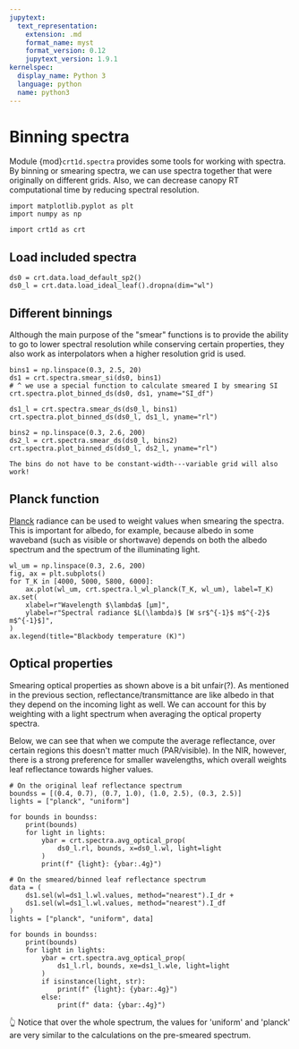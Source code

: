 ```yaml
---
jupytext:
  text_representation:
    extension: .md
    format_name: myst
    format_version: 0.12
    jupytext_version: 1.9.1
kernelspec:
  display_name: Python 3
  language: python
  name: python3
---
```


# Binning spectra

Module {mod}`crt1d.spectra` provides some tools for working with spectra.
By binning or smearing spectra, we can use spectra together that were originally on different grids.
Also, we can decrease canopy RT computational time by reducing spectral resolution.

```{code-cell} ipython3
import matplotlib.pyplot as plt
import numpy as np

import crt1d as crt
```

## Load included spectra

```{code-cell} ipython3
ds0 = crt.data.load_default_sp2()
ds0_l = crt.data.load_ideal_leaf().dropna(dim="wl")
```

## Different binnings

Although the main purpose of the "smear" functions is to provide the ability to go to lower spectral resolution while conserving certain properties, they also work as interpolators when a higher resolution grid is used.

```{code-cell} ipython3
bins1 = np.linspace(0.3, 2.5, 20)
ds1 = crt.spectra.smear_si(ds0, bins1)
# ^ we use a special function to calculate smeared I by smearing SI
crt.spectra.plot_binned_ds(ds0, ds1, yname="SI_df")
```

```{code-cell} ipython3
ds1_l = crt.spectra.smear_ds(ds0_l, bins1)
crt.spectra.plot_binned_ds(ds0_l, ds1_l, yname="rl")
```

```{code-cell} ipython3
bins2 = np.linspace(0.3, 2.6, 200)
ds2_l = crt.spectra.smear_ds(ds0_l, bins2)
crt.spectra.plot_binned_ds(ds0_l, ds2_l, yname="rl")
```

```{note}
The bins do not have to be constant-width---variable grid will also work!
```

## Planck function

[Planck](https://en.wikipedia.org/wiki/Planck%27s_law) radiance can be used to weight values
when smearing the spectra. This is important for albedo, for example, because albedo in some waveband (such as visible or shortwave) depends on both the albedo spectrum and the spectrum of the illuminating light.

```{code-cell} ipython3
wl_um = np.linspace(0.3, 2.6, 200)
fig, ax = plt.subplots()
for T_K in [4000, 5000, 5800, 6000]:
    ax.plot(wl_um, crt.spectra.l_wl_planck(T_K, wl_um), label=T_K)
ax.set(
    xlabel=r"Wavelength $\lambda$ [μm]",
    ylabel=r"Spectral radiance $L(\lambda)$ [W sr$^{-1}$ m$^{-2}$ m$^{-1}$]",
)
ax.legend(title="Blackbody temperature (K)")
```

## Optical properties

Smearing optical properties as shown above is a bit unfair(?). As mentioned in the previous section, reflectance/transmittance are like albedo in that they depend on the incoming light as well. We can account for this by weighting with a light spectrum when averaging the optical property spectra.

Below, we can see that when we compute the average reflectance, over certain regions this doesn't matter much (PAR/visible). In the NIR, however, there is a strong preference for smaller wavelengths, which overall weights leaf reflectance towards higher values.

```{code-cell} ipython3
# On the original leaf reflectance spectrum
boundss = [(0.4, 0.7), (0.7, 1.0), (1.0, 2.5), (0.3, 2.5)]
lights = ["planck", "uniform"]

for bounds in boundss:
    print(bounds)
    for light in lights:
        ybar = crt.spectra.avg_optical_prop(
            ds0_l.rl, bounds, x=ds0_l.wl, light=light
        )
        print(f" {light}: {ybar:.4g}")
```

```{code-cell} ipython3
# On the smeared/binned leaf reflectance spectrum
data = (
    ds1.sel(wl=ds1_l.wl.values, method="nearest").I_dr +
    ds1.sel(wl=ds1_l.wl.values, method="nearest").I_df
)
lights = ["planck", "uniform", data]

for bounds in boundss:
    print(bounds)
    for light in lights:
        ybar = crt.spectra.avg_optical_prop(
            ds1_l.rl, bounds, xe=ds1_l.wle, light=light
        )
        if isinstance(light, str):
            print(f" {light}: {ybar:.4g}")
        else:
            print(f" data: {ybar:.4g}")
```

👆 Notice that over the whole spectrum, the values for 'uniform' and 'planck' are very similar to the calculations on the pre-smeared spectrum.
